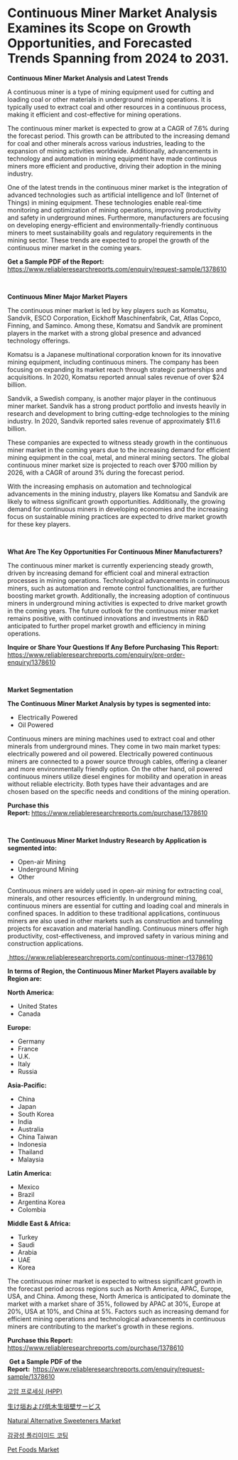 <p><h1>Continuous Miner Market Analysis Examines its Scope on Growth Opportunities, and Forecasted Trends Spanning from 2024 to 2031.</h1></p><p><strong>Continuous Miner Market Analysis and Latest Trends</strong></p>
<p><p>A continuous miner is a type of mining equipment used for cutting and loading coal or other materials in underground mining operations. It is typically used to extract coal and other resources in a continuous process, making it efficient and cost-effective for mining operations.</p><p>The continuous miner market is expected to grow at a CAGR of 7.6% during the forecast period. This growth can be attributed to the increasing demand for coal and other minerals across various industries, leading to the expansion of mining activities worldwide. Additionally, advancements in technology and automation in mining equipment have made continuous miners more efficient and productive, driving their adoption in the mining industry.</p><p>One of the latest trends in the continuous miner market is the integration of advanced technologies such as artificial intelligence and IoT (Internet of Things) in mining equipment. These technologies enable real-time monitoring and optimization of mining operations, improving productivity and safety in underground mines. Furthermore, manufacturers are focusing on developing energy-efficient and environmentally-friendly continuous miners to meet sustainability goals and regulatory requirements in the mining sector. These trends are expected to propel the growth of the continuous miner market in the coming years.</p></p>
<p><strong>Get a Sample PDF of the Report:&nbsp;</strong> <a href="https://www.reliableresearchreports.com/enquiry/request-sample/1378610">https://www.reliableresearchreports.com/enquiry/request-sample/1378610</a></p>
<p>&nbsp;</p>
<p><strong>Continuous Miner Major Market Players</strong></p>
<p><p>The continuous miner market is led by key players such as Komatsu, Sandvik, ESCO Corporation, Eickhoff Maschinenfabrik, Cat, Atlas Copco, Finning, and Saminco. Among these, Komatsu and Sandvik are prominent players in the market with a strong global presence and advanced technology offerings.</p><p>Komatsu is a Japanese multinational corporation known for its innovative mining equipment, including continuous miners. The company has been focusing on expanding its market reach through strategic partnerships and acquisitions. In 2020, Komatsu reported annual sales revenue of over $24 billion.</p><p>Sandvik, a Swedish company, is another major player in the continuous miner market. Sandvik has a strong product portfolio and invests heavily in research and development to bring cutting-edge technologies to the mining industry. In 2020, Sandvik reported sales revenue of approximately $11.6 billion.</p><p>These companies are expected to witness steady growth in the continuous miner market in the coming years due to the increasing demand for efficient mining equipment in the coal, metal, and mineral mining sectors. The global continuous miner market size is projected to reach over $700 million by 2026, with a CAGR of around 3% during the forecast period.</p><p>With the increasing emphasis on automation and technological advancements in the mining industry, players like Komatsu and Sandvik are likely to witness significant growth opportunities. Additionally, the growing demand for continuous miners in developing economies and the increasing focus on sustainable mining practices are expected to drive market growth for these key players.</p></p>
<p>&nbsp;</p>
<p><strong>What Are The Key Opportunities For Continuous Miner Manufacturers?</strong></p>
<p><p>The continuous miner market is currently experiencing steady growth, driven by increasing demand for efficient coal and mineral extraction processes in mining operations. Technological advancements in continuous miners, such as automation and remote control functionalities, are further boosting market growth. Additionally, the increasing adoption of continuous miners in underground mining activities is expected to drive market growth in the coming years. The future outlook for the continuous miner market remains positive, with continued innovations and investments in R&D anticipated to further propel market growth and efficiency in mining operations.</p></p>
<p><strong>Inquire or Share Your Questions If Any Before Purchasing This Report:</strong> <a href="https://www.reliableresearchreports.com/enquiry/pre-order-enquiry/1378610">https://www.reliableresearchreports.com/enquiry/pre-order-enquiry/1378610</a></p>
<p>&nbsp;</p>
<p><strong>Market Segmentation</strong></p>
<p><strong>The Continuous Miner Market Analysis by types is segmented into:</strong></p>
<p><ul><li>Electrically Powered</li><li>Oil Powered</li></ul></p>
<p><p>Continuous miners are mining machines used to extract coal and other minerals from underground mines. They come in two main market types: electrically powered and oil powered. Electrically powered continuous miners are connected to a power source through cables, offering a cleaner and more environmentally friendly option. On the other hand, oil powered continuous miners utilize diesel engines for mobility and operation in areas without reliable electricity. Both types have their advantages and are chosen based on the specific needs and conditions of the mining operation.</p></p>
<p><strong>Purchase this Report:&nbsp;</strong><a href="https://www.reliableresearchreports.com/purchase/1378610">https://www.reliableresearchreports.com/purchase/1378610</a></p>
<p>&nbsp;</p>
<p><strong>The Continuous Miner Market Industry Research by Application is segmented into:</strong></p>
<p><ul><li>Open-air Mining</li><li>Underground Mining</li><li>Other</li></ul></p>
<p><p>Continuous miners are widely used in open-air mining for extracting coal, minerals, and other resources efficiently. In underground mining, continuous miners are essential for cutting and loading coal and minerals in confined spaces. In addition to these traditional applications, continuous miners are also used in other markets such as construction and tunneling projects for excavation and material handling. Continuous miners offer high productivity, cost-effectiveness, and improved safety in various mining and construction applications.</p></p>
<p><a href="https://www.reliableresearchreports.com/continuous-miner-r1378610">&nbsp;https://www.reliableresearchreports.com/continuous-miner-r1378610</a></p>
<p><strong>In terms of Region, the Continuous Miner Market Players available by Region are:</strong></p>
<p>
    <p> <strong> North America: </strong>
        <ul>
            <li>United States</li>
            <li>Canada</li>
        </ul>
        </p> 
    <p> <strong> Europe: </strong>
        <ul>
            <li>Germany</li>
            <li>France</li>
            <li>U.K.</li>
            <li>Italy</li>
            <li>Russia</li>
        </ul>
        </p> 
    <p> <strong> Asia-Pacific: </strong>
        <ul>
            <li>China</li>
            <li>Japan</li>
            <li>South Korea</li>
            <li>India</li>
            <li>Australia</li>
            <li>China Taiwan</li>
            <li>Indonesia</li>
            <li>Thailand</li>
            <li>Malaysia</li>
        </ul>
        </p> 
    <p> <strong> Latin America: </strong>
        <ul>
            <li>Mexico</li>
            <li>Brazil</li>
            <li>Argentina Korea</li>
            <li>Colombia</li>
        </ul>
        </p> 
    <p> <strong> Middle East & Africa: </strong>
        <ul>
            <li>Turkey</li>
            <li>Saudi</li>
            <li>Arabia</li>
            <li>UAE</li>
            <li>Korea</li>
        </ul>
    </p>
    </p>
<p><p>The continuous miner market is expected to witness significant growth in the forecast period across regions such as North America, APAC, Europe, USA, and China. Among these, North America is anticipated to dominate the market with a market share of 35%, followed by APAC at 30%, Europe at 20%, USA at 10%, and China at 5%. Factors such as increasing demand for efficient mining operations and technological advancements in continuous miners are contributing to the market's growth in these regions.</p></p>
<p><strong>Purchase this Report: </strong><a href="https://www.reliableresearchreports.com/purchase/1378610">https://www.reliableresearchreports.com/purchase/1378610</a></p>
<p>&nbsp;<strong>Get a Sample PDF of the Report:&nbsp;&nbsp;</strong><a href="https://www.reliableresearchreports.com/enquiry/request-sample/1378610">https://www.reliableresearchreports.com/enquiry/request-sample/1378610</a></p>
<p><strong></strong></p>
<p><p><a href="https://github.com/emakpiahsopiah/Market-Research-Report-List-1/blob/main/8028026162974.md">고압 프로세싱 (HPP)</a></p><p><a href="https://github.com/CarlieShields/Market-Research-Report-List-1/blob/main/7689300152821.md">生け垣および低木生垣壁サービス</a></p><p><a href="https://github.com/lylyparadise/Market-Research-Report-List-4/blob/main/natural-alternative-sweeteners-market.md">Natural Alternative Sweeteners Market</a></p><p><a href="https://github.com/milikokao84/Market-Research-Report-List-1/blob/main/3514916162973.md">감광성 폴리이미드 코팅</a></p><p><a href="https://github.com/johnbach50/Market-Research-Report-List-4/blob/main/pet-foods-market.md">Pet Foods Market</a></p></p>